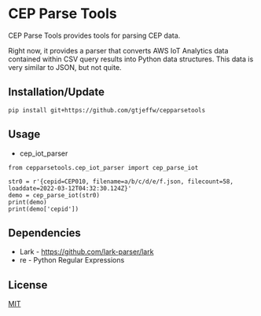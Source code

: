 # CEP Parse Tools
CEP Parse Tools provides tools for parsing CEP data.

Right now, it provides a parser that converts AWS IoT Analytics data contained within CSV query results into Python data structures. This data is very similar to JSON, but not quite.

## Installation/Update

```
pip install git+https://github.com/gtjeffw/cepparsetools
```
## Usage

* cep_iot_parser

```
from cepparsetools.cep_iot_parser import cep_parse_iot

str0 = r'{cepid=CEP010, filename=a/b/c/d/e/f.json, filecount=58, loaddate=2022-03-12T04:32:30.124Z}'
demo = cep_parse_iot(str0)
print(demo)
print(demo['cepid'])
```

## Dependencies

* Lark - https://github.com/lark-parser/lark
* re - Python Regular Expressions

## License

[MIT](LICENSE)